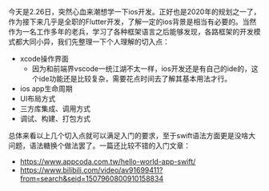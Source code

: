 今天是2.26日，突然心血来潮想学一下ios开发。正好也是2020年的规划之一了，作为接下来几乎是全职的Flutter开发，了解一定的ios背景是相当有必要的。当然作为一名工作多年的老兵，学习了各种框架语言之后能够发现，各路框架的开发模式都大同小异，我们先整理一下个人理解的切入点：

* xcode操作界面
  * 因为和前端界vscode一统江湖不太一样，ios开发还是有自己的ide的，这个ide功能还是比较复杂，需要花点时间去了解其基本用法才行。
* ios app生命周期
* UI布局方式
* 三方库集成、调用方式
* 调试、构建、打包方式

总体来看以上几个切入点就可以满足入门的要求，至于swift语法方面更是没啥大问题，语法糖换个做法罢了。一篇还比较不错的入门文章：

* https://www.appcoda.com.tw/hello-world-app-swift/
* https://www.bilibili.com/video/av91699411?from=search&seid=1507960800910158834

